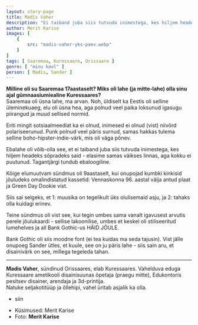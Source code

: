 ```yaml
---
layout: story-page
title: Madis Vaher
description: "Ei taiband juba siis tutvuda inimestega, kes hiljem headeks sõpradeks said."
author: Merit Karise
images: [
    {
        src: "madis-vaher-yks-paev.webp"
    }
]
tags: [ Saaremaa, Kuressaare, Orissaare ]
genre: [ "minu kool" ]
person: [ Madis, Sander ]
---
```


<!-- # {{$doc.title}} -->

**Milline oli su Saaremaa 17aastaselt? Miks oli lahe (ja mitte-lahe) olla sinu ajal gümnaasiumiealine Kuressaares?** \
Saaremaa oli üsna lahe, ma arvan. Noh, üldiselt ka Eestis oli selline üleminekuaeg, elu oli üsna hea, aga polnud veel paika loksunud igasugu piirangud ja muud sellised normid. 

Eriti mingit sotsiaalmeediat ka ei olnud, inimesed ei olnud (vist) niivõrd polariseerunud. Punk polnud veel päris surnud, samas hakkas tulema selline boho-hipster-indie-värk, mis oli väga põnev.

Ebalahe oli võib-olla see, et ei taiband juba siis tutvuda inimestega, kes hiljem headeks sõpradeks said - elasime samas väikses linnas, aga kokku ei puutunud. Tagantjärgi tundub ebaloogiline.

Kõige elumuutvam sündmus oli 9aastaselt, kui onupojad kumbki kinkisid jõuludeks omalindistatud kassetid: Vennaskonna 96. aastal välja antud plaat ja Green Day Dookie vist.

Siis sai selgeks, et 1: muusika on tegelikult üks olulisemaid asju, ja 2: tahaks olla kuidagi erinev.

Teine sündmus oli vist see, kui tegin umbes sama vanalt igavusest arvutis perele jõulukaardi - sellise lakoonilise, umbes et keskel oli stiliseeritud lumehelves ja all Bank Gothic-us HÄID JÕULE. 

Bank Gothic oli siis moodne font (ei tea kuidas ma seda tajusin). Vist jälle onupoeg Sander ütles, et kuule, see on ju päris lahe - siis sain aru, et disainivärk on see, millega tegeleda tahan.

* * *

**Madis Vaher**, sündinud Orissaares, elab Kuressaares. Vahelduva eduga Kuressaare ametikooli disainisuunas õpetaja (praegu mitte), Edukontoris pesitsev disainer, arendaja ja 3d-printija. \
Natuke seljakotitüüp ja õllehipi, vahel üritab asjalik ka olla.

<story-author :author="author"></story-author>

<details-wrapper summary="Mis mõtted tekkisid?">

- siin

</details-wrapper>

<details-wrapper summary="Allikad" class="text-sm" icon="icon-park-outline:document-folder">

- Küsimused: Merit Karise
- Foto: **Merit Karise**

</details-wrapper>
